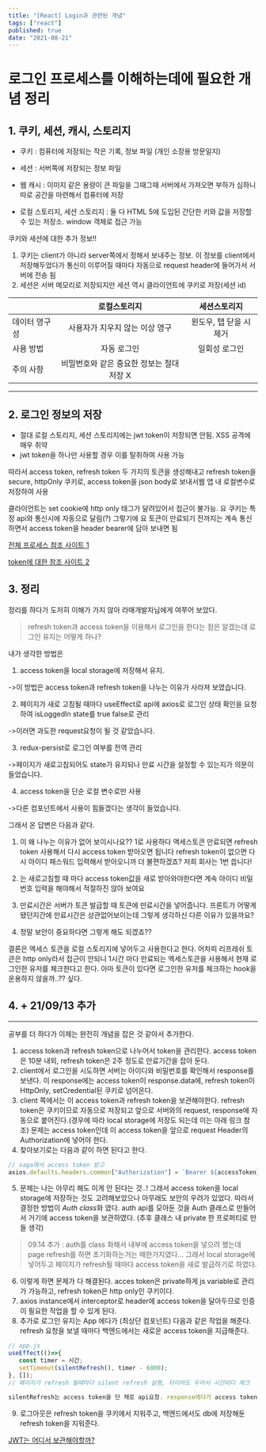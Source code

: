 ```yaml
---
title: "[React] Login과 관련된 개념"
tags: ["react"]
published: true
date: "2021-08-21"
---
```


# 로그인 프로세스를 이해하는데에 필요한 개념 정리

## 1. 쿠키, 세션, 캐시, 스토리지

- 쿠키 : 컴퓨터에 저장되는 작은 기록, 정보 파일 (개인 소장용 방문일지)
- 세션 : 서버쪽에 저장되는 정보 파일
- 웹 캐시 : 이미지 같은 용량이 큰 파일을 그때그때 서버에서 가져오면 부하가 심하니 따로 공간을 마련해서 컴퓨터에 저장

- 로컬 스토리지, 세션 스토리지 : 둘 다 HTML 5에 도입된 간단한 키와 값을 저장할 수 있는 저장소. window 객체로 접근 가능

쿠키와 세션에 대한 추가 정보!!

1. 쿠키는 client가 아니라 server쪽에서 정해서 보내주는 정보. 이 정보를 client에서 저장해두었다가 통신이 이루어질 때마다 자동으로 request header에 들어가서 서버에 전송 됨
2. 세션은 서버 메모리로 저장되지만 세션 역시 클라이언트에 쿠키로 저장(세션 id)

|               |               로컬스토리지                |      세션스토리지       |
| ------------- | :---------------------------------------: | :---------------------: |
| 데이터 영구성 |      사용자가 지우지 않는 이상 영구       | 윈도우, 탭 닫을 시 제거 |
| 사용 방법     |                자동 로그인                |      일회성 로그인      |
| 주의 사항     | 비밀번호와 같은 중요한 정보는 절대 저장 X |

---

## 2. 로그인 정보의 저장

- 절대 로컬 스토리지, 세션 스토리지에는 jwt token이 저장되면 안됨. XSS 공격에 매우 취약
- jwt token을 하나만 사용할 경우 이를 탈취하여 사용 가능

따라서 access token, refresh token 두 가지의 토큰을 생성해내고 refresh token을 secure, httpOnly 쿠키로, access token을 json body로 보내서웹 앱 내 로컬변수로 저장하여 사용

클라이언트는 set cookie에 http only 태그가 달려있어서 접근이 불가능. 요 쿠키는 특정 api와 통신시에 자동으로 달림(?) 그렇기에 요 토큰이 만료되기 전까지는 계속 통신하면서 access token을 header bearer에 담아 보내면 됨

<a href="https://velog.io/@yaytomato/%ED%94%84%EB%A1%A0%ED%8A%B8%EC%97%90%EC%84%9C-%EC%95%88%EC%A0%84%ED%95%98%EA%B2%8C-%EB%A1%9C%EA%B7%B8%EC%9D%B8-%EC%B2%98%EB%A6%AC%ED%95%98%EA%B8%B0" target="_blank">전체 프로세스 참조 사이트 1</a>

<a href="https://tansfil.tistory.com/59">token에 대한 참조 사이트 2</a>

## 3. 정리

정리를 하다가 도저히 이해가 가지 않아 라매개발자님에게 여쭈어 보았다.

> refresh token과 access token을 이용해서 로그인을 한다는 점은 알겠는데 로그인 유지는 어떻게 하나?

내가 생각한 방법은

1. access token을 local storage에 저장해서 유지.

->이 방법은 access token과 refresh token을 나누는 이유가 사라져 보였습니다.

2. 페이지가 새로 고침될 때마다 useEffect로 api에 axios로 로그인 상태 확인을 요청하여 isLoggedIn state를 true false로 관리

->이러면 과도한 request요청이 될 것 같았습니다.

3. redux-persist로 로그인 여부를 전역 관리

->페이지가 새로고침되어도 state가 유지되나 만료 시간을 설정할 수 있는지가 의문이 들었습니다.

4. access token을 단순 로컬 변수로만 사용

->다른 컴포넌트에서 사용이 힘들겠다는 생각이 들었습니다.

그래서 온 답변은 다음과 같다.

1. 이 왜 나누는 이유가 없어 보이시나요?? 1로 사용하다 액세스토큰 만료되면 refresh token 사용해서 다시 access token 받아오면 됩니다 refresh token이 없으면 다시 아이디 패스워드 입력해서 받아오니까 더 불편하겠죠?
   저희 회사는 1번 씁니다!

2. 는 새로고침할 때 마다 access token값을 새로 받아와야한다면 계속 아이디 비밀번호 입력을 해야해서 적절하진 않아 보여요

3. 만료시간은 서버가 토큰 발급할 때 토큰에 만료시간을 넣어줍니다. 프론트가 어떻게 됐던지간에 만료시간은 상관없어보이는데 그렇게 생각하신 다른 이유가 있을까요?

4. 정말 보안이 중요하다면 그렇게 해도 되겠죠??

결론은 엑세스 토큰을 로컬 스토리지에 넣어두고 사용한다고 한다. 어차피 리프레쉬 토큰은 http only라서 접근이 안되니 1시간 마다 만료되는 엑세스토큰을 사용해서 현재 로그인한 유저를 체크한다고 한다. 아마 토큰이 있다면 로그인한 유저를 체크하는 hook을 운용하지 않을까..?? 싶다.

## 4. + 21/09/13 추가

---

공부를 더 하다가 이제는 완전히 개념을 잡은 것 같아서 추가한다.

1. access token과 refresh token으로 나누어서 token을 관리한다. access token은 10분 내외, refresh token은 2주 정도로 만료기간을 잡아 둔다.
2. client에서 로그인을 시도하면 서버는 아이디와 비밀번호를 확인해서 response를 보낸다. 이 response에는 access token이 response.data에, refresh token이 HttpOnly, setCredential된 쿠키로 넘어온다.
3. client 쪽에서는 이 access token과 refresh token을 보관해야한다. refresh token은 쿠키이므로 자동으로 저장되고 앞으로 서버와의 request, response에 자동으로 붙어진다.(경우에 따라 local storage에 저장도 되는데 이는 아래 링크 참조) 문제는 access token인데 이 access token을 앞으로 request Header의 Authorization에 넣어야 한다.
4. 찾아보기로는 다음과 같이 하면 된다고 한다.

```javascript
// saga에서 access token 받고
axios.defaults.headers.common["Authorization"] = `Bearer ${accessToken}`
```

5. 문제는 나는 아무리 해도 이게 안 된다는 것..! 그래서 access token을 local storage에 저장하는 것도 고려해보았으나 아무래도 보안의 우려가 있었다. 따라서 결정한 방법이 *Auth class*화 였다. auth api를 모아둔 것을 Auth 클래스로 만들어서 거기에 access token을 보관하였다. (추후 클래스 내 private 한 프로퍼티로 만들 생각)

> 09.14 추가 : auth를 class 화해서 내부에 access token을 넣으려 했는데 page refresh를 하면 초기화하는거는 매한가지였다... 그래서 local storage에 넣어두고 페이지가 refresh될 때마다 access token을 새로 발급하기로 하였다.

6. 이렇게 하면 문제가 다 해결된다. acces token은 private하게 js variable로 관리가 가능하고, refresh token은 http only인 쿠키이다.
7. axios instance에서 interceptor로 header에 access token을 달아두므로 인증이 필요한 작업을 할 수 있게 된다.
8. 추가로 로그인 유지는 App 에다가 (최상단 컴포넌트) 다음과 같은 작업을 해준다. refresh 요청을 보낼 때마다 백엔드에서는 새로운 access token을 지급해준다.

```javascript
// app.js
useEffect(()=>{
   const timer = 시간;
   setTimeout(silentRefresh(), timer - 6000);
}, []);
// 페이지가 refresh 될때마다 silent refresh 실행, 타이머도 두어서 시간마다 체크

silentRefresh는 access token을 단 채로 api요청. response에다가 access token을 새로 매달아서, 이를 변경해주어야 함.
```

9. 로그아웃은 refresh token을 쿠키에서 지워주고, 백엔드에서도 db에 저장해둔 refresh token을 지워준다.

[JWT는 어디서 보관해야할까?](https://velog.io/@0307kwon/JWT%EB%8A%94-%EC%96%B4%EB%94%94%EC%97%90-%EC%A0%80%EC%9E%A5%ED%95%B4%EC%95%BC%ED%95%A0%EA%B9%8C-localStorage-vs-cookie)
